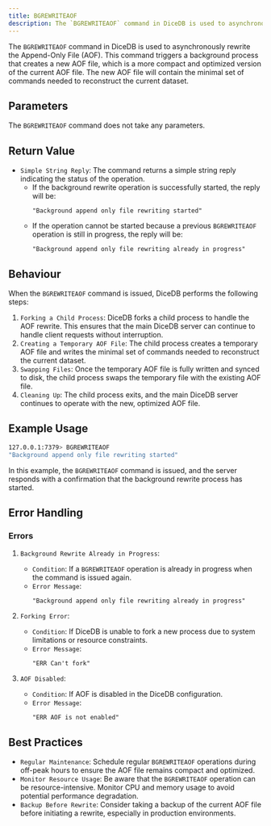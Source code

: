 ```yaml
---
title: BGREWRITEAOF
description: The `BGREWRITEAOF` command in DiceDB is used to asynchronously rewrite the Append-Only File (AOF). This command triggers a background process that creates a new AOF file, which is a more compact and optimized version of the current AOF file. The new AOF file will contain the minimal set of commands needed to reconstruct the current dataset.
---
```


The `BGREWRITEAOF` command in DiceDB is used to asynchronously rewrite the Append-Only File (AOF). This command triggers a background process that creates a new AOF file, which is a more compact and optimized version of the current AOF file. The new AOF file will contain the minimal set of commands needed to reconstruct the current dataset.

## Parameters

The `BGREWRITEAOF` command does not take any parameters.

## Return Value

- `Simple String Reply`: The command returns a simple string reply indicating the status of the operation.
  - If the background rewrite operation is successfully started, the reply will be:
    ```
    "Background append only file rewriting started"
    ```
  - If the operation cannot be started because a previous `BGREWRITEAOF` operation is still in progress, the reply will be:
    ```
    "Background append only file rewriting already in progress"
    ```

## Behaviour

When the `BGREWRITEAOF` command is issued, DiceDB performs the following steps:

1. `Forking a Child Process`: DiceDB forks a child process to handle the AOF rewrite. This ensures that the main DiceDB server can continue to handle client requests without interruption.
1. `Creating a Temporary AOF File`: The child process creates a temporary AOF file and writes the minimal set of commands needed to reconstruct the current dataset.
1. `Swapping Files`: Once the temporary AOF file is fully written and synced to disk, the child process swaps the temporary file with the existing AOF file.
1. `Cleaning Up`: The child process exits, and the main DiceDB server continues to operate with the new, optimized AOF file.

## Example Usage

```sh
127.0.0.1:7379> BGREWRITEAOF
"Background append only file rewriting started"
```

In this example, the `BGREWRITEAOF` command is issued, and the server responds with a confirmation that the background rewrite process has started.

## Error Handling

### Errors

1. `Background Rewrite Already in Progress`:

   - `Condition`: If a `BGREWRITEAOF` operation is already in progress when the command is issued again.
   - `Error Message`:
     ```
     "Background append only file rewriting already in progress"
     ```

1. `Forking Error`:

   - `Condition`: If DiceDB is unable to fork a new process due to system limitations or resource constraints.
   - `Error Message`:
     ```
     "ERR Can't fork"
     ```

1. `AOF Disabled`:

   - `Condition`: If AOF is disabled in the DiceDB configuration.
   - `Error Message`:
     ```
     "ERR AOF is not enabled"
     ```

## Best Practices

- `Regular Maintenance`: Schedule regular `BGREWRITEAOF` operations during off-peak hours to ensure the AOF file remains compact and optimized.
- `Monitor Resource Usage`: Be aware that the `BGREWRITEAOF` operation can be resource-intensive. Monitor CPU and memory usage to avoid potential performance degradation.
- `Backup Before Rewrite`: Consider taking a backup of the current AOF file before initiating a rewrite, especially in production environments.

